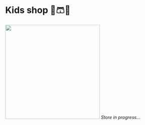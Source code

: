 <h1>Kids shop 👖🩳👗</h1>
<img src="https://img.freepik.com/premium-vector/kids-shop-hand-drawn-illustration-with-children-equipment-such-as-clothes-toys-shopping_2175-7659.jpg" width="300"/>
<i>Store in progress... </i>

